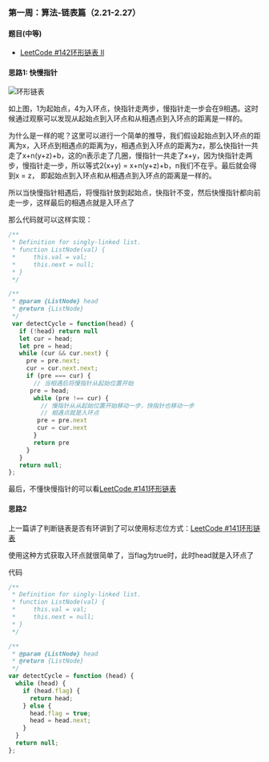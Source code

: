 ### 第一周：算法-链表篇（2.21-2.27）

#### 题目(中等)

- [LeetCode #142环形链表 II](https://leetcode-cn.com/problems/linked-list-cycle-ii/)

#### 思路1: 快慢指针

![环形链表](../../assets/images/detectCycle.jpg)

如上图，1为起始点，4为入环点，快指针走两步，慢指针走一步会在9相遇。这时候通过观察可以发现从起始点到入环点和从相遇点到入环点的距离是一样的。

为什么是一样的呢？这里可以进行一个简单的推导，我们假设起始点到入环点的距离为x，入环点到相遇点的距离为y，相遇点到入环点的距离为z，那么快指针一共走了x+n(y+z)+b，这的n表示走了几圈，慢指针一共走了x+y，因为快指针走两步，慢指针走一步，所以等式2(x+y) = x+n(y+z)+b，n我们不在乎。最后就会得到x = z， 即起始点到入环点和从相遇点到入环点的距离是一样的。

所以当快慢指针相遇后，将慢指针放到起始点，快指针不变，然后快慢指针都向前走一步，这样最后的相遇点就是入环点了

那么代码就可以这样实现：

```javascript
/**
 * Definition for singly-linked list.
 * function ListNode(val) {
 *     this.val = val;
 *     this.next = null;
 * }
 */

/**
 * @param {ListNode} head
 * @return {ListNode}
 */
 var detectCycle = function(head) {
   if (!head) return null
   let cur = head;
   let pre = head;
   while (cur && cur.next) {
     pre = pre.next;
     cur = cur.next.next;
     if (pre === cur) {
       // 当相遇后将慢指针从起始位置开始
      pre = head;
       while (pre !== cur) {
         // 慢指针从从起始位置开始移动一步，快指针也移动一步
         // 相遇点就是入环点
        pre = pre.next
        cur = cur.next
       }
       return pre
     }
   }
   return null;
};
```

最后，不懂快慢指针的可以看[LeetCode #141环形链表](https://github.com/Mizxinp/weekly-frontend-interview/blob/main/category/algorithm/1Week-leetcode141.md)

#### 思路2

上一篇讲了判断链表是否有环讲到了可以使用标志位方式：[LeetCode #141环形链表](https://github.com/Mizxinp/weekly-frontend-interview/blob/main/category/algorithm/1Week-leetcode141.md)

使用这种方式获取入环点就很简单了，当flag为true时，此时head就是入环点了

代码

```javascript
/**
 * Definition for singly-linked list.
 * function ListNode(val) {
 *     this.val = val;
 *     this.next = null;
 * }
 */

/**
 * @param {ListNode} head
 * @return {ListNode}
 */
var detectCycle = function (head) {
  while (head) {
    if (head.flag) {
      return head;
    } else {
      head.flag = true;
      head = head.next;
    }
  }
  return null;
};
```

